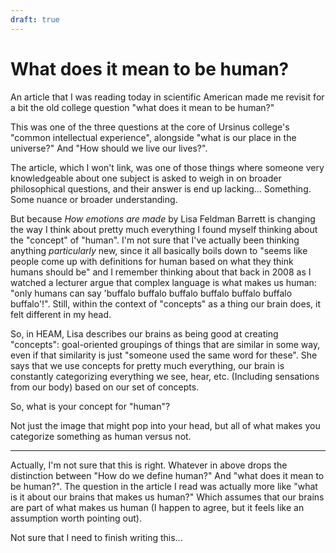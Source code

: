 ```yaml
---
draft: true
---
```


# What does it mean to be human?

An article that I was reading today in scientific American made me revisit for a bit the old college question "what does it mean to be human?"

<!--more-->

This was one of the three questions at the core of Ursinus college's "common intellectual experience", alongside "what is our place in the universe?" And "How should we live our lives?".

The article, which I won't link, was one of those things where someone very knowledgeable about one subject is asked to weigh in on broader philosophical questions, and their answer is end up lacking... Something. Some nuance or broader understanding. 

But because _How emotions are made_ by Lisa Feldman Barrett is changing the way I think about pretty much everything I found myself thinking about the "concept" of "human". I'm not sure that I've actually been thinking anything _particularly_ new, since it all basically boils down to "seems like people come up with definitions for human based on what they think humans should be" and I remember thinking about that back in 2008 as I watched a lecturer argue that complex language is what makes us human: "only humans can say 'buffalo buffalo buffalo buffalo buffalo buffalo buffalo'!". Still, within the context of "concepts" as a thing our brain does, it felt different in my head.

So, in HEAM, Lisa describes our brains as being good at creating "concepts": goal-oriented groupings of things that are similar in some way, even if that similarity is just "someone used the same word for these". She says that we use concepts for pretty much everything, our brain is constantly categorizing everything we see, hear, etc. (Including sensations from our body) based on our set of concepts.

So, what is your concept for "human"?

Not just the image that might pop into your head, but all of what makes you categorize something as human versus not. 


---
Actually, I'm not sure that this is right. Whatever in above drops the distinction between "How do we define human?" And "what does it mean to be human?". The question in the article I read was actually more like "what is it about our brains that makes us human?" Which assumes that our brains are part of what makes us human (I happen to agree, but it feels like an assumption worth pointing out).

Not sure that I need to finish writing this...
